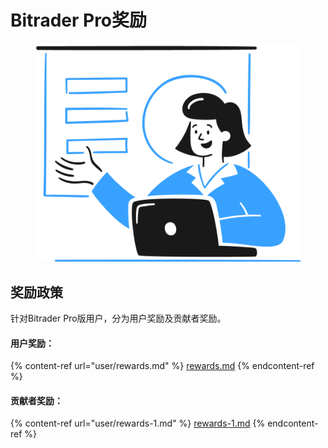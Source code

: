 # Bitrader Pro奖励

<figure><img src="../.gitbook/assets/Group.png" alt=""><figcaption></figcaption></figure>

## 奖励政策

针对Bitrader Pro版用户，分为用户奖励及贡献者奖励。

#### 用户奖励：

{% content-ref url="user/rewards.md" %}
[rewards.md](user/rewards.md)
{% endcontent-ref %}

#### 贡献者奖励：

{% content-ref url="user/rewards-1.md" %}
[rewards-1.md](user/rewards-1.md)
{% endcontent-ref %}
